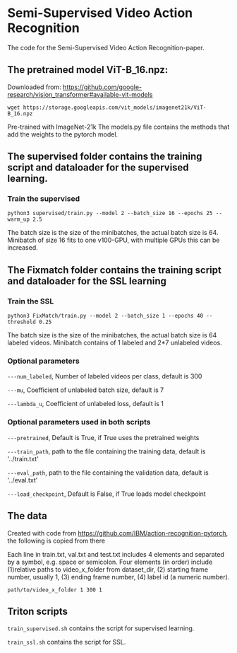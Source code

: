 # Semi-Supervised Video Action Recognition

The code for the Semi-Supervised Video Action Recognition-paper.


## The pretrained model ViT-B_16.npz:
Downloaded from: https://github.com/google-research/vision_transformer#available-vit-models
```
wget https://storage.googleapis.com/vit_models/imagenet21k/ViT-B_16.npz
```
Pre-trained with ImageNet-21k
The models.py file contains the methods that add the weights to the pytorch model.


## The supervised folder contains the training script and dataloader for the supervised learning.

### Train the supervised
```
python3 supervised/train.py --model 2 --batch_size 16 --epochs 25 --warm_up 2.5
```
The batch size is the size of the minibatches, the actual batch size is 64. Minibatch of size 16 fits to one v100-GPU, with multiple  GPUs this can be increased.


## The Fixmatch folder contains the training script and dataloader for the SSL learning

### Train the SSL
```
python3 FixMatch/train.py --model 2 --batch_size 1 --epochs 40 --threshold 0.25
```
The batch size is the size of the minibatches, the actual batch size is 64 labeled videos. Minibatch contains of 1 labeled and 2*7 unlabeled videos.

### Optional parameters
`---num_labeled`, Number of labeled videos per class, default is 300

`---mu`, Coefficient of unlabeled batch size, default is 7

`---lambda_u`, Coefficient of unlabeled loss, default is 1


### Optional parameters used in both scripts
`---pretrained`, Default is True, if True uses the pretrained weights

`---train_path`, path to the file containing the training data, default is '../train.txt'

`---eval_path`, path to the file containing the validation data, default is '../eval.txt'

`---load_checkpoint`, Default is False, if True loads model checkpoint

## The data
 Created with code from https://github.com/IBM/action-recognition-pytorch, the following is copied from there

Each line in train.txt, val.txt and test.txt includes 4 elements and separated by a symbol, e.g. space or semicolon. Four elements (in order) include (1)relative paths to video_x_folder from dataset_dir, (2) starting frame number, usually 1, (3) ending frame number, (4) label id (a numeric number).

```
path/to/video_x_folder 1 300 1
```

## Triton scripts

`train_supervised.sh` contains the script for supervised learning. 

`train_ssl.sh` contains the script for SSL. 


